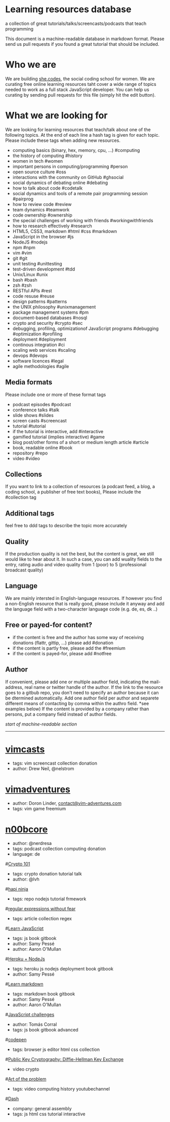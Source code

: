 Learning resources database
===========================

a collection of great tutorials/talks/screencasts/podcasts that teach programming

This document is a machine-readable database in markdown format. Please send us pull requests if you found a great tutorial that should be included.

Who we are
==========
We are building [she.codes](http://now.she.codes), the social coding school for women. We are curating free online learning resources taht cover a wide range of topics needed to work as a full stack JavaScript developer. You can help us curating by sending pull requests for this file (simply hit the edit button).

What we are looking for
=======================

We are looking for learning resources that teach/talk about one of the following topics. At the end of each line a hash tag is given for each topic. Please include these tags when adding new resources.

- computing basics (binary, hex, memory, cpu, ...) #computing
- the history of computing #history
- women in tech #women
- important persons in computing/programming #person
- open source culture #oss
- interactions with the community on GitHub #ghsocial
- social dynamics of debating online #debating
- how to talk about code #codetalk
- social dynamics and tools of a remote pair programming session #pairprog
- how to review code #review
- team dynamics #teamwork
- code ownership #ownership
- the special challenges of working with friends #workingwithfriends
- how to research effectively #research
- HTML5, CSS3, markdown #html #css #markdown
- JavaScript in the browser #js
- NodeJS #nodejs
- npm #npm
- vim #vim
- git #git
- unit testing #unittesting
- test-driven development #tdd
- Unix/Linux #unix
- bash #bash
- zsh #zsh
- RESTful APIs #rest
- code resuse #reuse
- design patterns #patterns
- the UNIX philosophy #unixmanagement
- package management systems #pm
- document-based databases #nosql
- crypto and security #crypto #sec
- debugging, profiling, optimizationof JavaScript programs #debugging #optimization #profiling
- deployment #deployment
- continous integration #ci
- scaling web services #scaling
- devops #devops
- software licences #legal
- agile methodologies #agile

Media formats
-------------
Please include one or more of these format tags

- podcast episodes #podcast
- conference talks #talk
- slide shows #slides
- screen casts #screencast
- tutorial #tutorial
- if the tutorial is interactive, add #interactive
- gamified tutorial (implies interactive) #game
- blog post/other forms of a short or medium length article #article
- book, readable online #book
- repository #repo
- video #video

Collections
-----------
If you want to link to a collection of resources (a podcast feed, a blog, a coding school, a publisher of free text books), Please include the #collection tag

Additional tags
---------------
feel free to ddd tags to describe the topic more accurately

Quality
-------
If the production quality is not the best, but the content is great, we still would like to hear about it. In such a case, you can add wuality fields to the entry, rating audio and video quality from 1 (poor) to 5 (professional broadcast quality)

Language
--------
We are mainly intersted in English-language resources. If however you find a non-English resource that is really good, please include it anyway and add the language field with a two-character language code (e.g. de, es, dk ..)

Free or payed-for content?
--------------------------
- if the content is free and the author has some way of receiving donations (flattr, gittip, ...) please add #donation
- if the content is partly free, please add the #freemium
- if the content is payed-for, please add #notfree

Author
------
If convenient, please add one or multiple aauthor field, indicating the mail-address, real name or twitter handle of the author. If the link to the resource goes to a gitbub repo, you don't need to specify an author because it can be dtermined automatically. Add one author field per author and separete different means of contacting by comma within the authro field. *see examples below)
If the content is provided by a company rather than persons, put a company field instead of author fields.

_start of machine-readable section_


-------------

# [vimcasts](vimcasts.org)
- tags: vim screencast collection donation
- author: Drew Neil, @nelstrom

# [vimadventures](vim-adventures.com)
- author: Doron Linder, contact@vim-adventures.com
- tags: vim game freemium

# [n00bcore](n00bcore.de)
- author: @nerdresa
- tags: podcast collection computing donation
- language: de

#[Crypto 101](www.crypto101.io)
- tags: crypto donation tutorial talk
- author: @lvh

#[hapi ninja](https://github.com/poeticninja/hapi-ninja)
- tags: repo nodejs tutorial frmework

#[regular expressions without fear](http://thechangelog.com/regular-expressions-without-fear/)
- tags: article collection regex

#[Learn JavaScript](https://www.gitbook.io/book/gitbookio/javascript)
- tags: js book gitbook
- author: Samy Pessé
- author: Aaron O'Mullan

#[Heroku + NodeJs](https://www.gitbook.io/book/samypesse/heroku-node)
- tags: heroku js nodejs deployment book gitbook
- author: Samy Pessé

#[Learn markdown](https://www.gitbook.io/book/gitbookio/markdown)
- tags: markdown book gitbook
- author: Samy Pessé
- author: Aaron O'Mullan

#[JavaScript challenges](https://www.gitbook.io/book/amischol/javascript_challenges)
- author: Tomás Corral
- tags: js book gitbook advanced

#[codepen](http://codepen.io/)
- tags: browser js editor html css collection

#[Public Key Cryptography: Diffie-Hellman Key Exchange](https://www.youtube.com/watch?v=3QnD2c4Xovk)
- video crypto

#[Art of the problem](https://www.youtube.com/channel/UCotwjyJnb-4KW7bmsOoLfkg)
- tags: video computing history youtubechannel

#[Dash](https://blog.generalassemb.ly/introducing-dash/)
- company: general assembly
- tags: js html css tutorial interactive
